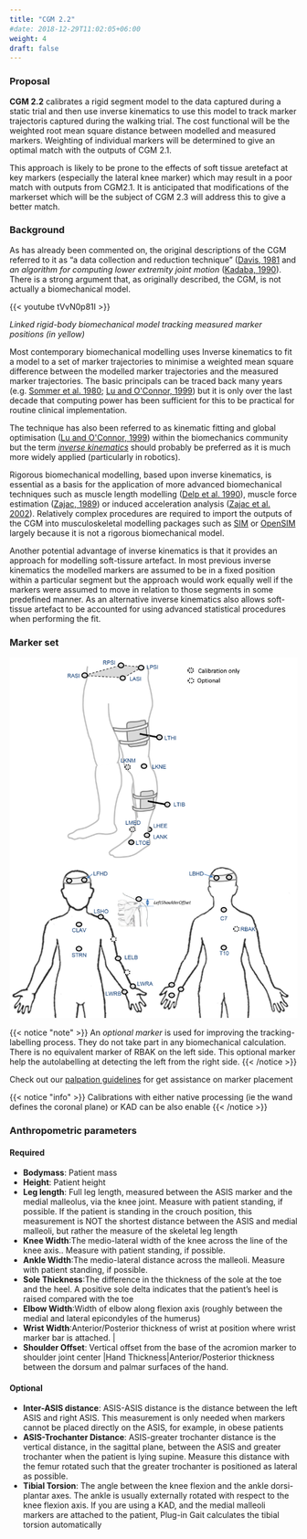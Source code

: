 ```yaml
---
title: "CGM 2.2"
#date: 2018-12-29T11:02:05+06:00
weight: 4
draft: false
---
```


### Proposal

**CGM 2.2**  calibrates a rigid segment model to the data captured during a static trial and then use inverse kinematics to use this model to track marker trajectoris captured during the walking trial. The cost functional will be the weighted root mean square distance between modelled and measured markers. Weighting of individual markers will be determined to give an optimal match with the outputs of CGM 2.1.

This approach is likely to be prone to the effects of soft tissue aretefact at key markers (especially the lateral knee marker) which may result in a poor match with outputs from CGM2.1. It is anticipated that modifications of the markerset which will be the subject of CGM 2.3 will address this to give a better match.

### Background

As has already been commented on, the original descriptions of the CGM referred to it as “a data collection and reduction technique” ([Davis, 1981](http://dx.doi.org/10.1016/0167-9457(91%2990046-Z)) and  *an algorithm for computing lower extremity joint motion* ([Kadaba, 1990](http://dx.doi.org/10.1002/jor.1100080310)). There is a strong argument that, as originally described, the CGM, is not actually a biomechanical model.


{{< youtube tVvN0p81I >}}

*Linked rigid-body biomechanical model tracking measured marker positions (in yellow)*


Most contemporary biomechanical modelling uses Inverse kinematics to fit a model to a set of marker trajectories to minimise a weighted mean square difference between the modelled marker trajectories and the measured marker trajectories. The basic principals can be traced back many years (e.g. [Sommer et al. 1980](http://dx.doi.org/10.1115/1.3138228); [Lu and O'Connor, 1999](http://dx.doi.org/10.1016/S0021-9290&2898%2900158-4)) but it is only over the last decade that computing power has been sufficient for this to be practical for routine clinical implementation.


The technique has also been referred to as kinematic fitting and global optimisation ([Lu and O'Connor, 1999](http://dx.doi.org/10.1016/S0021-9290&2898%2900158-4)) within the biomechanics community but the term  *[inverse kinematics](https://en.wikipedia.org/wiki/Inverse_kinematics)* should probably be preferred as it is much more widely applied (particularly in robotics).

Rigorous biomechanical modelling, based upon inverse kinematics, is essential as a basis for the application of more advanced biomechanical techniques such as muscle length modelling ([Delp et al. 1990](http://dx.doi.org/10.1109/10.102791)), muscle force estimation ([Zajac, 1989](https://www.ncbi.nlm.nih.gov/pubmed/2676342)) or induced acceleration analysis ([Zajac et al. 2002](http://dx.doi.org/10.1016/S0966-6362%2802%2900068-1)). Relatively complex procedures are required to import the outputs of the CGM into musculoskeletal modelling packages such as [SIM](http://dx.doi.org/10.1016/0010-4825%2895%2998882-E) or [OpenSIM](http://opensim.stanford.edu/) largely because it is not a rigorous biomechanical model.

Another potential advantage of inverse kinematics is that it provides an approach for modelling soft-tissure artefact. In most previous inverse kinematics the modelled markers are assumed to be in a fixed position within a particular segment but the approach would work equally well if the markers were assumed to move in relation to those segments in some predefined manner. As an alternative inverse kinematics also allows soft-tissue artefact to be accounted for using advanced statistical procedures when performing the fit.


### Marker set

![cgm11ms](CGM21and22_markerset.png)

{{< notice "note" >}}
An  *optional marker* is used for improving the tracking-labelling process. They do not take part in any biomechanical calculation.</br>
There is  no equivalent marker of RBAK on the left side. This optional marker help the autolabelling at detecting the left from the right side.
{{< /notice >}}

Check out our [palpation guidelines](Palpation.html) for get assistance on marker placement


{{< notice "info" >}}
Calibrations with either native processing (ie the wand defines  the coronal plane) or KAD can be also enable
{{< /notice >}}



### Anthropometric parameters

#### Required

* **Bodymass**: Patient mass  
* **Height**:   Patient height
* **Leg length**: Full leg length, measured between the ASIS marker and the medial malleolus, via the knee joint.  Measure with patient standing, if possible. If the patient is standing in the crouch position, this measurement is NOT the shortest distance between the ASIS and medial malleoli, but rather the measure of the skeletal leg length
* **Knee Width**:The medio-lateral width of the knee across the line of the knee axis.. Measure with patient standing, if possible.
* **Ankle Width**:The medio-lateral distance across the malleoli. Measure with patient standing, if possible.
* **Sole Thickness**:The difference in the thickness of the sole at the toe and the heel. A positive sole delta indicates that the patient’s heel is raised compared with the toe
* **Elbow Width**:Width of elbow along flexion axis (roughly between the medial and lateral epicondyles of the humerus)
* **Wrist Width**:Anterior/Posterior thickness of wrist at position where wrist marker bar is
attached. |
* **Shoulder Offset**: Vertical offset from the base of the acromion marker to shoulder joint center
|Hand Thickness|Anterior/Posterior thickness between the dorsum and palmar surfaces of the hand.


#### Optional

* **Inter-ASIS distance**: ASIS-ASIS distance is the distance between the left ASIS and right ASIS. This measurement is only needed when markers cannot be placed directly on the ASIS, for example, in obese patients
* **ASIS-Trochanter Distance**: ASIS-greater trochanter distance is the vertical distance, in the sagittal plane, between the ASIS and greater trochanter when the patient is lying supine. Measure this distance with the femur rotated such that the greater trochanter is positioned as lateral as possible.
* **Tibial Torsion**: The angle between the knee flexion and the ankle dorsi-plantar axes. The ankle is usually externally rotated with respect to the knee flexion axis. If you are using a KAD, and the medial malleoli markers are attached to the patient, Plug-in Gait calculates the tibial torsion automatically
